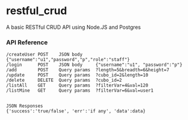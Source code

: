 # restful_crud

A basic RESTful CRUD API using Node.JS and Postgres



### API Reference

```
/createUser POST    JSON body     {"username":"u1","password","p","role":"staff"}
/login      POST    JSON body     {"username":"u1", "password":"p"}
/add        POST    Query params  ?length=5&breadth=6&height=7
/update     POST    Query params  ?cubo_id=2&length=10
/delete     DELETE  Query params  ?cubo_id=2
/listAll    GET     Query params  ?filterVar=4&val=120
/listMine   GET     Query params  ?filterVar=6&val=user1


JSON Responses
{'success':'true/false', 'err':'if any', 'data':data}
```
